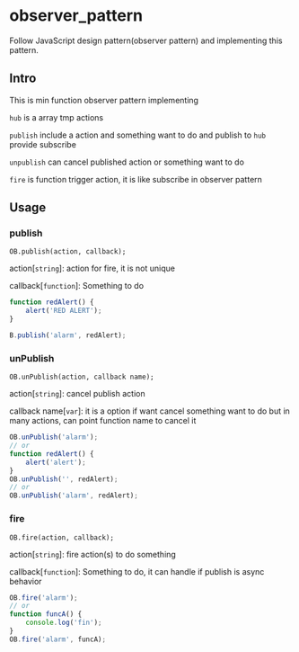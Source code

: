 # observer_pattern
Follow JavaScript design pattern(observer pattern) and implementing this pattern.

## Intro

This is min function observer pattern implementing

`hub` is a array tmp actions

`publish` include a action and something want to do and publish to `hub` provide subscribe

`unpublish` can cancel published action or something want to do

`fire` is function trigger action, it is like subscribe in observer pattern

## Usage

### publish

`OB.publish(action, callback);`

action[`string`]: action for fire, it is not unique

callback[`function`]: Something to do

```javascript
function redAlert() {
    alert('RED ALERT');
}

B.publish('alarm', redAlert);
```

### unPublish

`OB.unPublish(action, callback name);`

action[`string`]: cancel publish action

callback name[`var`]: it is a option if want cancel something want to do but in many actions, can point function name to cancel it

```javascript
OB.unPublish('alarm');
// or
function redAlert() {
    alert('alert');
}
OB.unPublish('', redAlert);
// or
OB.unPublish('alarm', redAlert);
```

### fire

`OB.fire(action, callback);`

action[`string`]: fire action(s) to do something

callback[`function`]: Something to do, it can handle if publish is async behavior

```javascript
OB.fire('alarm');
// or
function funcA() {
    console.log('fin');
}
OB.fire('alarm', funcA);
```

